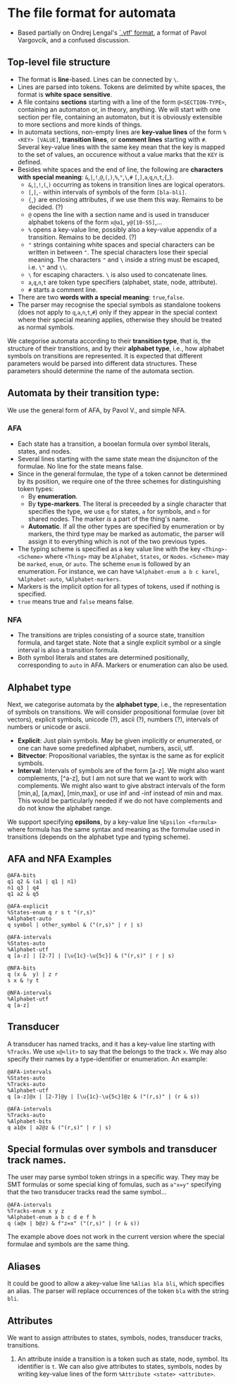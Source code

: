 
# The file format for automata
* Based partially on Ondrej Lengal's [`.vtf' format](https://discord.com/channels/@me/864885374375821312/980792642927460372), a format of Pavol Vargovcik, and a confused discussion.

## Top-level file structure
* The format is **line**-based. Lines can be connected by `\`.
* Lines are parsed into tokens. Tokens are delimited by white spaces, the format is **white space sensitive**.
* A file contains **sections** starting with a line of the form `@<SECTION-TYPE>`, containing an automaton or, in theory, anything. We will start with one section per file, containing an automaton, but it is obviously extensible to more sections and more kinds of things.
* In automata sections, non-empty lines are **key-value lines** of the form `%<KEY> [VALUE]`, **transition lines**, or **comment lines** starting with `#`. Several key-value lines with the same key mean that the key is mapped to the set of values, an occurence without a value marks that the `KEY` is defined. 
* Besides white spaces and the end of line, the following are **characters with special meaning**: `&`,`|`,`!`,`@`,`(`,`)`,`%`,`"`,`\`,`#` `[`,`]`,`a`,`q`,`n`,`t`,`{`,`}`.
  * `&`,`|`,`!`,`(`,`)` occurring as tokens in transition lines are logical operators.
  * `[`,`]`,`-` within intervals of symbols of the form `[bla-bli]`.
  * `{`,`}` are enclosing attributes, if we use them this way. Remains to be decided. (?)
  * `@` opens the line with a section name and is used in transducer alphabet tokens of the form `x@a1`, `y@[10-55]`,...
  * `%` opens a key-value line, possibly also a key-value appendix of a transition. Remains to be decided. (?)
  * `"` strings containing white spaces and special characters can be written in between `"`. The special characters lose their special meaning. The characters `"` and `\` inside a string must be escaped, i.e. `\"` and `\\`. 
  * `\` for escaping characters. `\` is also used to concatenate lines.
  * `a`,`q`,`n`,`t` are token type specifiers (alphabet, state, node, attribute). 
  * `#` starts a comment line.
* There are two **words with a special meaning**: `true`,`false`.
* The parser may recognise the special symbols as standalone tookens (does not apply to `q`,`a`,`n`,`t`,`#`) only if they appear in the special context where their special meaning applies, otherwise they should be treated as normal symbols.

We categorise automata according to their **transition type**, that is, the structure of their transitions, and by their **alphabet type**, i.e., how alphabet symbols on transitions are represented. It is expected that different parameters would be parsed into different data structures. These parameters should determine the name of the automata section.

## Automata by their transition type: 
We use the general form of AFA, by Pavol V., and simple NFA.

### AFA 
* Each state has a transition, a booelan formula over symbol literals, states, and nodes.
* Several lines starting with the same state mean the disjunciton of the formulae. No line for the state means false. 
* Since in the general formulae, the type of a token cannot be determined by its position, we require one of the three schemes for distinguishing token types:
  * By **enumeration**.
  * By **type-markers**. The literal is preceeded by a single character that specifies the type, we use `q` for states, `a` for symbols, and `n` for shared nodes. The marker *is* a part of the thing's name. 
  * **Automatic**. If all the other types are specified by enumeration or by markers, the third type may be marked as automatic, the parser will assign it to everything which is not of the two previous types. 
* The typing scheme is specified as a key value line with the key  `<Thing>-<Scheme>` where  `<Thing>` may be `Alphabet`, `States`, or `Nodes`. `<Scheme>` may be `marked`, `enum`, or `auto`.  The scheme `enum` is followed by an enumeration.  For instance, we can have `%Alphabet-enum a b c karel`, `%Alphabet-auto`, `%Alphabet-markers`.
* Markers is the implicit option for all types of tokens, used if nothing is specified.
* `true` means true and `false` means false.

### NFA 
* The transitions are triples consisting of a source state, transition formula, and target state. Note that a single explicit symbol or a single interval is also a transition formula. 
* Both symbol literals and states are determined positionally, corresponding to `auto` in AFA. Markers or enumeration can also be used.

## Alphabet type
Next, we categorise automata by the **alphabet type**, i.e., the representation of symbols on transitions. We will consider propositional formulae (over bit vectors), explicit symbols, unicode (?), ascii (?), numbers (?), intervals of numbers or unicode or ascii.
* **Explicit**: Just plain symbols. May be given implicitly or enumerated, or one can have some predefined alphabet, numbers, ascii, utf.
* **Bitvector**: Propositional variables, the syntax is the same as for explicit symbols.
* **Interval**: Intervals of symbols are of the form [a-z]. We might also want complements, [^a-z], but I am not sure that we want to work with complements. We might also want to give abstract intervals of the form [min,a], [a,max], [min,max], or use inf and -inf instead of min and max. This would be particularly needed if we do not have complements and do not know the alphabet range.

We support specifying **epsilons**, by a key-value line `%Epsilon <formula>` where formula has the same syntax and meaning as the formulae used in transitions (depends on the alphabet type and typing scheme).

## AFA and NFA Examples
```
@AFA-bits
q1 q2 & (a1 | q1 | n1)
n1 q3 | q4
q1 a2 & q5
```
```
@AFA-explicit
%States-enum q r s t "(r,s)"
%Alphabet-auto
q symbol | other_symbol & ("(r,s)" | r | s)
```
```
@AFA-intervals
%States-auto
%Alphabet-utf
q [a-z] | [2-7] | [\u{1c}-\u{5c}] & ("(r,s)" | r | s)
```
```
@NFA-bits
q (x &  y) | z r
s x & !y t
```
```
@NFA-intervals
%Alphabet-utf
q [a-z]
```
## Transducer
A transducer has named tracks, and it has a key-value line starting with `%Tracks`. We use `x@<lit>` to say that the <lit> belongs to the track `x`. We may also specify their names by a type-identifier or enumeration. An example:
```
@AFA-intervals
%States-auto
%Tracks-auto
%Alphabet-utf
q [a-z]@x | [2-7]@y | [\u{1c}-\u{5c}]@z & ("(r,s)" | (r & s))
```
``` 
@AFA-intervals
%Tracks-auto
%Alphabet-bits
q a1@x | a2@z & ("(r,s)" | r | s)
```
 
## Special formulas over symbols and transducer track names.
The user may parse symbol token strings in a specific way. They may be SMT formulas or some special king of fomulas, such as `a"x=y"` specifying that the two transducer tracks read the same symbol... 

``` 
@AFA-intervals
%Tracks-enum x y z
%Alphabet-enum a b c d e f h
q (a@x | b@z) & f"z=x" ("(r,s)" | (r & s))
```
The example above does not work in the current version where the special formulae and symbols are the same thing.
 
## Aliases 
It could be good to allow a akey-value line `%Alias bla bli`, which specifies an alias. The parser will replace occurrences of the token `bla` with the string `bli`.

## Attributes
We want to assign attributes to states, symbols, nodes, transducer tracks, transitions. 
1. An attribute inside a transition is a token such as state, node, symbol. Its identifier is `t`. We can also give attributes to states, symbols, nodes by writing key-value lines of the form `%Attribute <state> <attribute>`. 
